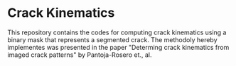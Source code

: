 # Crack Kinematics
This repository contains the codes for computing crack kinematics using a binary mask that represents a segmented crack. The methodoly hereby implementes was presented in the paper "Determing crack kinematics from imaged crack patterns" by Pantoja-Rosero et., al.
